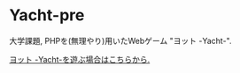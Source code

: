# Yacht-pre
大学課題, PHPを(無理やり)用いたWebゲーム "ヨット -Yacht-".

[ヨット -Yacht-を遊ぶ場合はこちらから.](https://www.domei-sha.com/portfolio/yacht/top.html)
